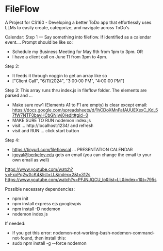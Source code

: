 # FileFlow
A Project for CS160 - Developing a better ToDo app that effortlessly uses LLMs to easily create, categorize, and navigate across ToDo's




Calendar:
Step 1 — Say something into fileflow. If identified as a calendar event....
Prompt should be like so: 
- Schedule my Business Meeting for May 9th from 1pm to 3pm. OR
- I have a client call on June 11 from 3pm to 4pm.

Step 2:
- It feeds it through noggin to get an array like so
- ["Client Call", "6/11/2024", "3:00:00 PM", "4:00:00 PM"]

Step 3:
This array runs thru index.js in fileflow folder. The elements are parsed and ...
- Make sure row1 (Elements A1 to F1 are empty) is clear except email: https://docs.google.com/spreadsheets/d/1hCDoXMnFafAUUEXexC_Kd_57fW7NTF0bavHCbGNjwj0/edit#gid=0
- MAKE SURE TO RUN nodemon index.js
- visit ... http://localhost:1234/  and refresh
- visit and RUN ... click start button

Step 4:
- https://tinyurl.com/fileflowcal ... PRESENTATION CALENDAR
- igoyal@berkeley.edu gets an email (you can change the email to your own email as well)


https://www.youtube.com/watch?v=FxxPq2wXcK4&list=LL&index=2&t=312s
https://www.youtube.com/watch?v=PFJNJQCU_lo&list=LL&index=1&t=795s

Possible necessary dependencies:
- npm init   
- npm install express ejs googleapis    
- npm install -D nodemon
- nodemon index.js     

If needed: 
- If you get this error: nodemon-not-working-bash-nodemon-command-not-found, then install this:
- sudo npm install -g --force nodemon
